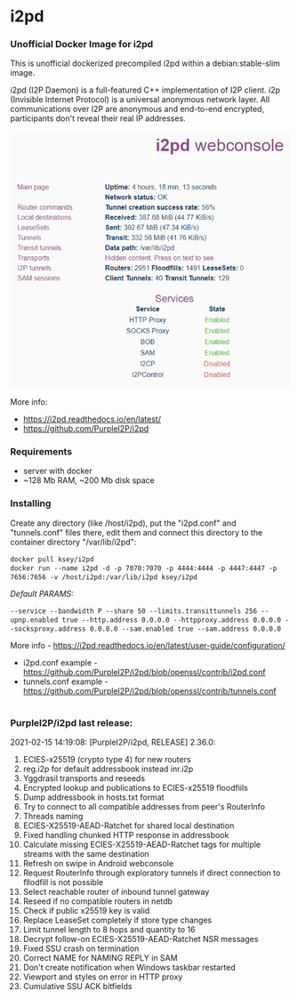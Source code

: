 # i2pd
### Unofficial Docker Image for i2pd
This is unofficial dockerized precompiled i2pd within a debian:stable-slim image.

i2pd (I2P Daemon) is a full-featured C++ implementation of I2P client. i2p (Invisible Internet Protocol) is a universal anonymous network layer. All communications over I2P are anonymous and end-to-end encrypted, participants don't reveal their real IP addresses.

![i2pd](https://raw.githubusercontent.com/MrKsey/i2pd/master/i2pd.PNG)

More info:
- https://i2pd.readthedocs.io/en/latest/
- https://github.com/PurpleI2P/i2pd

### Requirements

* server with docker
* ~128 Mb RAM, ~200 Mb disk space 

### Installing

Create any directory (like /host/i2pd), put the "i2pd.conf" and "tunnels.conf" files there, edit them and connect this directory to the container directory "/var/lib/i2pd":
```
docker pull ksey/i2pd
docker run --name i2pd -d -p 7070:7070 -p 4444:4444 -p 4447:4447 -p 7656:7656 -v /host/i2pd:/var/lib/i2pd ksey/i2pd
```

*Default PARAMS:*
```
--service --bandwidth P --share 50 --limits.transittunnels 256 --upnp.enabled true --http.address 0.0.0.0 --httpproxy.address 0.0.0.0 --socksproxy.address 0.0.0.0 --sam.enabled true --sam.address 0.0.0.0
```
More info - https://i2pd.readthedocs.io/en/latest/user-guide/configuration/

* i2pd.conf example - https://github.com/PurpleI2P/i2pd/blob/openssl/contrib/i2pd.conf 
* tunnels.conf example - https://github.com/PurpleI2P/i2pd/blob/openssl/contrib/tunnels.conf
# #
### PurpleI2P/i2pd last release:
2021-02-15 14:19:08: [PurpleI2P/i2pd, RELEASE] 2.36.0:

1. ECIES-x25519 (crypto type 4) for new routers
2. reg.i2p for default addressbook instead inr.i2p
3. Yggdrasil transports and reseeds
4. Encrypted lookup and publications to ECIES-x25519 floodfiils
5. Dump addressbook in hosts.txt format
6. Try to connect to all compatible addresses from peer's RouterInfo
7. Threads naming
8. ECIES-X25519-AEAD-Ratchet for shared local destination
9. Fixed handling chunked HTTP response in addressbook
10. Calculate missing ECIES-X25519-AEAD-Ratchet tags for multiple streams with the same destination
11. Refresh on swipe in Android webconsole
12. Request RouterInfo through exploratory tunnels if direct connection to fllodfill is not possible
13. Select reachable router of inbound tunnel gateway
14. Reseed if no compatible routers in netdb 
15. Check if public x25519 key is valid 
16. Replace LeaseSet completely if store type changes 
17. Limit tunnel length to 8 hops and quantity to 16
18. Decrypt follow-on ECIES-X25519-AEAD-Ratchet NSR messages
19. Fixed SSU crash on termination
20. Correct NAME for NAMING REPLY in SAM
21. Don't create notification when Windows taskbar restarted 
22. Viewport and styles on error in HTTP proxy
23. Cumulative SSU ACK bitfields
